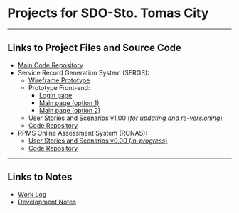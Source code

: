 # Projects for SDO-Sto. Tomas City
___

## Links to Project Files and Source Code

* [Main Code Repository](https://github.com/GeoDuqueza1939/SDOStoTomasCity)
* Service Record Generation System (SERGS):
  * [Wireframe Prototype](https://geoduqueza1939.github.io/SDOStoTomasCity/web/sergs/Prototype)
  * Prototype Front-end:
    * [Login page](https://geoduqueza1939.github.io/SDOStoTomasCity/web/sergs/login.html)
    * [Main page (option 1)](https://geoduqueza1939.github.io/SDOStoTomasCity/web/sergs/sergs.html)
    * [Main page (option 2)](https://geoduqueza1939.github.io/SDOStoTomasCity/web/sergs/sergs-OLD.html)
  * [User Stories and Scenarios v1.00 (*for updating and re-versioning*)](https://github.com/GeoDuqueza1939/SDOStoTomasCity/blob/main/web/sergs/.docsanddesign/User%20Stories%20and%20Scenarios.md)
  * [Code Repository](https://github.com/GeoDuqueza1939/SDOStoTomasCity/tree/main/web/sergs)
* RPMS Online Assessment System (RONAS):
  * [User Stories and Scenarios v0.00 (*in-progress*)](https://github.com/GeoDuqueza1939/SDOStoTomasCity/blob/main/web/ronas/.docsanddesign/User%20Stories%20and%20Scenarios.md)
  * [Code Repository](https://github.com/GeoDuqueza1939/SDOStoTomasCity/tree/main/web/ronas)
___

## Links to Notes

* [Work Log](https://github.com/GeoDuqueza1939/SDOStoTomasCity/blob/main/WorkLog.md)
* [Development Notes](https://github.com/GeoDuqueza1939/SDOStoTomasCity/blob/main/Notes.md)
